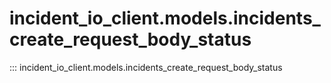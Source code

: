 # incident_io_client.models.incidents_create_request_body_status

::: incident_io_client.models.incidents_create_request_body_status